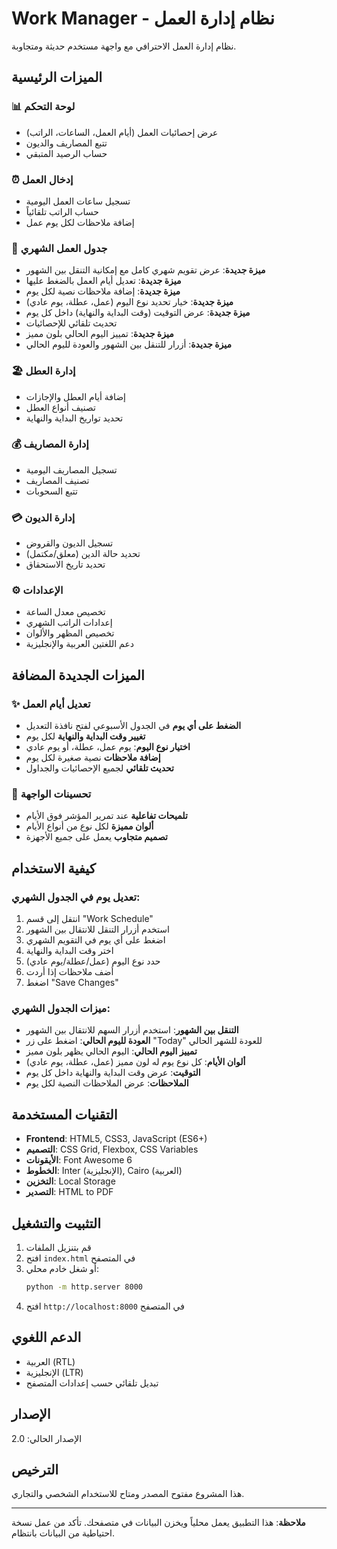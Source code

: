 # Work Manager - نظام إدارة العمل

نظام إدارة العمل الاحترافي مع واجهة مستخدم حديثة ومتجاوبة.

## الميزات الرئيسية

### 📊 لوحة التحكم
- عرض إحصائيات العمل (أيام العمل، الساعات، الراتب)
- تتبع المصاريف والديون
- حساب الرصيد المتبقي

### ⏰ إدخال العمل
- تسجيل ساعات العمل اليومية
- حساب الراتب تلقائياً
- إضافة ملاحظات لكل يوم عمل

### 📅 جدول العمل الشهري
- **ميزة جديدة**: عرض تقويم شهري كامل مع إمكانية التنقل بين الشهور
- **ميزة جديدة**: تعديل أيام العمل بالضغط عليها
- **ميزة جديدة**: إضافة ملاحظات نصية لكل يوم
- **ميزة جديدة**: خيار تحديد نوع اليوم (عمل، عطلة، يوم عادي)
- **ميزة جديدة**: عرض التوقيت (وقت البداية والنهاية) داخل كل يوم
- تحديث تلقائي للإحصائيات
- **ميزة جديدة**: تمييز اليوم الحالي بلون مميز
- **ميزة جديدة**: أزرار للتنقل بين الشهور والعودة لليوم الحالي

### 🏖️ إدارة العطل
- إضافة أيام العطل والإجازات
- تصنيف أنواع العطل
- تحديد تواريخ البداية والنهاية

### 💰 إدارة المصاريف
- تسجيل المصاريف اليومية
- تصنيف المصاريف
- تتبع السحوبات

### 💳 إدارة الديون
- تسجيل الديون والقروض
- تحديد حالة الدين (معلق/مكتمل)
- تحديد تاريخ الاستحقاق

### ⚙️ الإعدادات
- تخصيص معدل الساعة
- إعدادات الراتب الشهري
- تخصيص المظهر والألوان
- دعم اللغتين العربية والإنجليزية

## الميزات الجديدة المضافة

### ✨ تعديل أيام العمل
- **الضغط على أي يوم** في الجدول الأسبوعي لفتح نافذة التعديل
- **تغيير وقت البداية والنهاية** لكل يوم
- **اختيار نوع اليوم**: يوم عمل، عطلة، أو يوم عادي
- **إضافة ملاحظات** نصية صغيرة لكل يوم
- **تحديث تلقائي** لجميع الإحصائيات والجداول

### 🎨 تحسينات الواجهة
- **تلميحات تفاعلية** عند تمرير المؤشر فوق الأيام
- **ألوان مميزة** لكل نوع من أنواع الأيام
- **تصميم متجاوب** يعمل على جميع الأجهزة

## كيفية الاستخدام

### تعديل يوم في الجدول الشهري:
1. انتقل إلى قسم "Work Schedule"
2. استخدم أزرار التنقل للانتقال بين الشهور
3. اضغط على أي يوم في التقويم الشهري
4. اختر وقت البداية والنهاية
5. حدد نوع اليوم (عمل/عطلة/يوم عادي)
6. أضف ملاحظات إذا أردت
7. اضغط "Save Changes"

### ميزات الجدول الشهري:
- **التنقل بين الشهور**: استخدم أزرار السهم للانتقال بين الشهور
- **العودة لليوم الحالي**: اضغط على زر "Today" للعودة للشهر الحالي
- **تمييز اليوم الحالي**: اليوم الحالي يظهر بلون مميز
- **ألوان الأيام**: كل نوع يوم له لون مميز (عمل، عطلة، يوم عادي)
- **التوقيت**: عرض وقت البداية والنهاية داخل كل يوم
- **الملاحظات**: عرض الملاحظات النصية لكل يوم

## التقنيات المستخدمة

- **Frontend**: HTML5, CSS3, JavaScript (ES6+)
- **التصميم**: CSS Grid, Flexbox, CSS Variables
- **الأيقونات**: Font Awesome 6
- **الخطوط**: Inter (الإنجليزية), Cairo (العربية)
- **التخزين**: Local Storage
- **التصدير**: HTML to PDF

## التثبيت والتشغيل

1. قم بتنزيل الملفات
2. افتح `index.html` في المتصفح
3. أو شغل خادم محلي:
   ```bash
   python -m http.server 8000
   ```
4. افتح `http://localhost:8000` في المتصفح

## الدعم اللغوي

- العربية (RTL)
- الإنجليزية (LTR)
- تبديل تلقائي حسب إعدادات المتصفح

## الإصدار

الإصدار الحالي: 2.0

## الترخيص

هذا المشروع مفتوح المصدر ومتاح للاستخدام الشخصي والتجاري.

---

**ملاحظة**: هذا التطبيق يعمل محلياً ويخزن البيانات في متصفحك. تأكد من عمل نسخة احتياطية من البيانات بانتظام.

